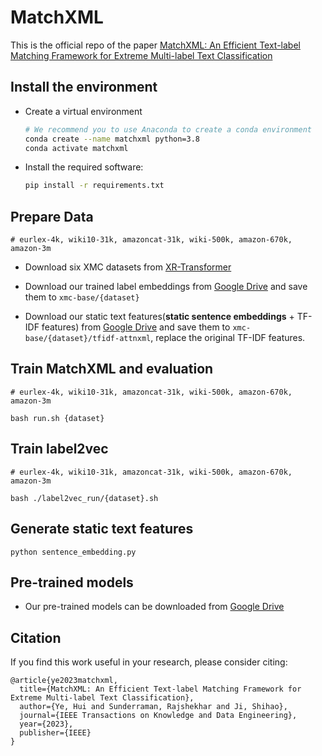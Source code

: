 # MatchXML
This is the official repo of the paper [MatchXML: An Efficient Text-label Matching Framework for Extreme Multi-label Text
Classification](https://arxiv.org/abs/2308.13139)


## Install the environment
* Create a virtual environment
    ```bash
    # We recommend you to use Anaconda to create a conda environment 
    conda create --name matchxml python=3.8
    conda activate matchxml
    ```
* Install the required software:
    ```bash
    pip install -r requirements.txt
    ```
## Prepare Data
`# eurlex-4k, wiki10-31k, amazoncat-31k, wiki-500k, amazon-670k, amazon-3m`
* Download six XMC datasets from [XR-Transformer](https://github.com/amzn/pecos/tree/mainline/examples/xr-transformer-neurips21)

* Download our trained label embeddings from [Google Drive](https://drive.google.com/drive/folders/1ehOU7mRpDdsCORVlVaSL7LidaOBonS5l?usp=sharing) and save them to `xmc-base/{dataset}`
* Download our static text features(__static sentence embeddings__ + TF-IDF features)  from [Google Drive](https://drive.google.com/drive/folders/1UYT5ORYhjlLFyKen6q0eUUDYVktRF2re?usp=share_link) and save them to `xmc-base/{dataset}/tfidf-attnxml`, replace the original TF-IDF features.


## Train MatchXML and evaluation
 `# eurlex-4k, wiki10-31k, amazoncat-31k, wiki-500k, amazon-670k, amazon-3m`
 
 `bash run.sh {dataset}`


## Train label2vec
`# eurlex-4k, wiki10-31k, amazoncat-31k, wiki-500k, amazon-670k, amazon-3m`

`bash ./label2vec_run/{dataset}.sh`  

## Generate static text features

`python sentence_embedding.py`  


## Pre-trained models
* Our pre-trained models can be downloaded from [Google Drive](https://drive.google.com/drive/folders/1Ze-N0YBJRl5JBHnNDI9AscDU5sJC9Dx-?usp=sharing)

## Citation
If you find this work useful in your research, please consider citing:

```
@article{ye2023matchxml,
  title={MatchXML: An Efficient Text-label Matching Framework for Extreme Multi-label Text Classification},
  author={Ye, Hui and Sunderraman, Rajshekhar and Ji, Shihao},
  journal={IEEE Transactions on Knowledge and Data Engineering},
  year={2023},
  publisher={IEEE}
}

```
[comment]: <> (## Acknowledgment)
[comment]: <> (Our work is based on the following work:)
[comment]: <> (- [Fast Multi-Resolution Transformer Fine-tuning for Extreme Multi-label Text Classification])

